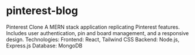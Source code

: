 # pinterest-blog
Pinterest Clone A MERN stack application replicating Pinterest features. Includes user authentication, pin and board management, and a responsive design.  Technologies:  Frontend: React, Tailwind CSS Backend: Node.js, Express.js Database: MongoDB
